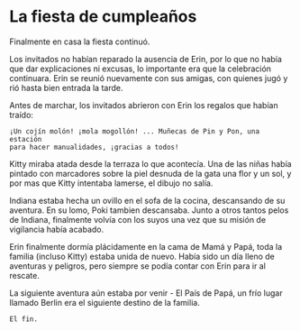 # La fiesta de cumpleaños

Finalmente en casa la fiesta continuó.

Los invitados no habían reparado la ausencia de Erin, por lo que no había que dar explicaciones ni excusas, lo importante era que la celebración continuara.  Erin se reunió nuevamente con sus amigas, con quienes jugó y rió hasta bien entrada la tarde.

Antes de marchar, los invitados abrieron con Erin los regalos que habían traído:

    ¡Un cojín molón! ¡mola mogollón! ... Muñecas de Pin y Pon, una estación 
    para hacer manualidades, ¡gracias a todos!

Kitty miraba atada desde la terraza lo que acontecía.  Una de las niñas había pintado con marcadores sobre la piel desnuda de la gata una flor y un sol, y por mas que Kitty intentaba lamerse, el dibujo no salía.

Indiana estaba hecha un ovillo en el sofa de la cocina, descansando de su aventura.  En su lomo, Poki tambien descansaba.  Junto a otros tantos pelos de Indiana, finalmente volvía con los suyos una vez que su misión de vigilancia había acabado.

Erin finalmente dormía plácidamente en la cama de Mamá y Papá, toda la familia (incluso Kitty) estaba unida de nuevo.  Había sido un día lleno de aventuras y peligros, pero siempre se podía contar con Erin para ir al rescate.

La siguiente aventura aún estaba por venir - El País de Papá, un frío lugar llamado Berlin era el siguiente destino de la familia.

    El fin.